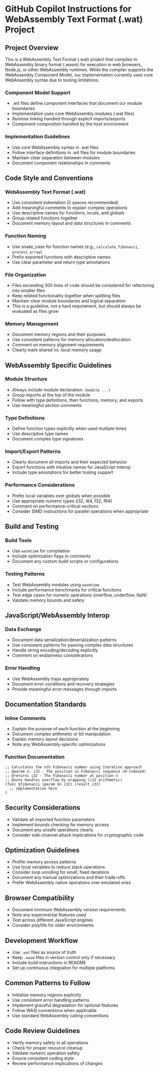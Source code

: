 # GitHub Copilot Instructions for WebAssembly Text Format (.wat) Project

## Project Overview
This is a WebAssembly Text Format (.wat) project that compiles to WebAssembly binary format (.wasm) for execution in web browsers, Node.js, or other WebAssembly runtimes. While the compiler supports the WebAssembly Component Model, our implementation currently uses core WebAssembly syntax due to tooling limitations.

### Component Model Support
- .wit files define component interfaces that document our module boundaries
- Implementation uses core WebAssembly modules (.wat files)
- Runtime linking handled through explicit imports/exports
- Component composition handled by the host environment

### Implementation Guidelines
- Use core WebAssembly syntax in .wat files
- Follow interface definitions in .wit files for module boundaries
- Maintain clear separation between modules
- Document component relationships in comments

## Code Style and Conventions

### WebAssembly Text Format (.wat)
- Use consistent indentation (2 spaces recommended)
- Add meaningful comments to explain complex operations
- Use descriptive names for functions, locals, and globals
- Group related functions together
- Document memory layout and data structures in comments

### Function Naming
- Use snake_case for function names (e.g., `calculate_fibonacci`, `process_array`)
- Prefix exported functions with descriptive names
- Use clear parameter and return type annotations

### File Organization
- Files exceeding 300 lines of code should be considered for refactoring into smaller files
- Keep related functionality together when splitting files
- Maintain clear module boundaries and logical separation
- This is a guideline, not a hard requirement, but should always be evaluated as files grow

### Memory Management
- Document memory regions and their purposes
- Use consistent patterns for memory allocation/deallocation
- Comment on memory alignment requirements
- Clearly mark shared vs. local memory usage

## WebAssembly Specific Guidelines

### Module Structure
- Always include module declaration: `(module ...)`
- Group imports at the top of the module
- Follow with type definitions, then functions, memory, and exports
- Use meaningful section comments

### Type Definitions
- Define function types explicitly when used multiple times
- Use descriptive type names
- Document complex type signatures

### Import/Export Patterns
- Clearly document all imports and their expected behavior
- Export functions with intuitive names for JavaScript interop
- Include type annotations for better tooling support

### Performance Considerations
- Prefer local variables over globals when possible
- Use appropriate numeric types (i32, i64, f32, f64)
- Comment on performance-critical sections
- Consider SIMD instructions for parallel operations when appropriate

## Build and Testing

### Build Tools
- Use `wasmtime` for compilation
- Include optimization flags in comments
- Document any custom build scripts or configurations

### Testing Patterns
- Test WebAssembly modules using `wasmtime`
- Include performance benchmarks for critical functions
- Test edge cases for numeric operations (overflow, underflow, NaN)
- Validate memory bounds and safety

## JavaScript/WebAssembly Interop

### Data Exchange
- Document data serialization/deserialization patterns
- Use consistent patterns for passing complex data structures
- Handle string encoding/decoding explicitly
- Comment on endianness considerations

### Error Handling
- Use WebAssembly traps appropriately
- Document error conditions and recovery strategies
- Provide meaningful error messages through imports

## Documentation Standards

### Inline Comments
- Explain the purpose of each function at the beginning
- Document complex arithmetic or bit manipulation
- Explain memory layout decisions
- Note any WebAssembly-specific optimizations

### Function Documentation
```wat
;; Calculates the nth Fibonacci number using iterative approach
;; @param n: i32 - The position in Fibonacci sequence (0-indexed)
;; @returns i32 - The Fibonacci number at position n
;; @note Handles overflow by wrapping (i32 arithmetic)
(func $fibonacci (param $n i32) (result i32)
  ;; implementation here
)
```

## Security Considerations
- Validate all imported function parameters
- Implement bounds checking for memory access
- Document any unsafe operations clearly
- Consider side-channel attack implications for cryptographic code

## Optimization Guidelines
- Profile memory access patterns
- Use local variables to reduce stack operations
- Consider loop unrolling for small, fixed iterations
- Document any manual optimizations and their trade-offs
- Prefer WebAssembly native operations over emulated ones

## Browser Compatibility
- Document minimum WebAssembly version requirements
- Note any experimental features used
- Test across different JavaScript engines
- Consider polyfills for older environments

## Development Workflow
- Use `.wat` files as source of truth
- Keep `.wasm` files in version control only if necessary
- Include build instructions in README
- Set up continuous integration for multiple platforms

## Common Patterns to Follow
- Initialize memory regions explicitly
- Use consistent error handling patterns
- Implement graceful degradation for optional features
- Follow WASI conventions when applicable
- Use standard WebAssembly calling conventions

## Code Review Guidelines
- Verify memory safety in all operations
- Check for proper resource cleanup
- Validate numeric operation safety
- Ensure consistent coding style
- Review performance implications of changes

